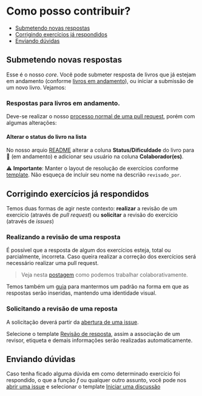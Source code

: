 # Como posso contribuir?

* [Submetendo novas respostas](#submetendo-novas-respostas)
* [Corrigindo exercícios já respondidos](#corrigindo-exercícios-já-respondidos)
* [Enviando dúvidas](#enviando-dúvidas)

## Submetendo novas respostas

Esse é o nosso *core*. Você pode submeter resposta de livros que já estejam em andamento (conforme [livros em andamento](https://github.com/exata0mente/ResolucoesLivros#lista-de-livros)), ou iniciar a submissão de um novo livro. Vejamos:

### Respostas para livros em andamento.

Deve-se realizar o nosso [processo normal de uma pull request](PULL_REQUEST_TEMPLATE.md), porém com algumas alterações:

#### Alterar o status do livro na lista

No nosso arquio [README](../README.md) alterar a coluna **Status/Dificuldade** do livro para :pencil: (em andamento) e adicionar seu usuário na coluna **Colaborador(es)**.

:warning: **Importante**: Manter o layout de resolução de exercícios conforme [template](RESP_TEMPLATE.md). Não esqueça de incluir seu nome na descrião `revisado_por`.

## Corrigindo exercícios já respondidos
Temos duas formas de agir neste contexto: **realizar** a revisão de um exercício (através de *pull request*) ou **solicitar** a revisão do exercício (através de *issues*)

### Realizando a revisão de uma resposta

É possível que a resposta de algum dos exercícios esteja, total ou parcialmente, incorreta. Caso queira realizar a correção dos exercícios será necessário realizar uma pull request.

> Veja nesta [postagem](https://exata0mente.com.br/resp/como-trabalhar-colaborativamente-utilizando-o-github) como podemos trabalhar colaborativamente.

Temos também um [guia](docs/RESP_TEMPLATE.md) para mantermos um padrão na forma em que as respostas serão inseridas, mantendo uma identidade visual.

### Solicitando a revisão de uma reposta

A solicitação deverá partir da [abertura de uma issue](https://github.com/exata0mente/ResolucoesLivros/issues/new).

Selecione o template [Revisão de resposta](docs/ISSUE_TEMPLATE/REVISAO_RESP.md), assim a associação de um revisor, etiqueta e demais informações serão realizadas automaticamente.

## Enviando dúvidas

Caso tenha ficado alguma dúvida em como determinado exercício foi respondido, o que a função *f* ou qualquer outro assunto, você pode nos [abrir uma issue](https://github.com/exata0mente/ResolucoesLivros/issues/new) e selecionar o template [Iniciar uma discussão](docs/ISSUE_TEMPLATE/INICIAR_DISCUSSAO.md)
